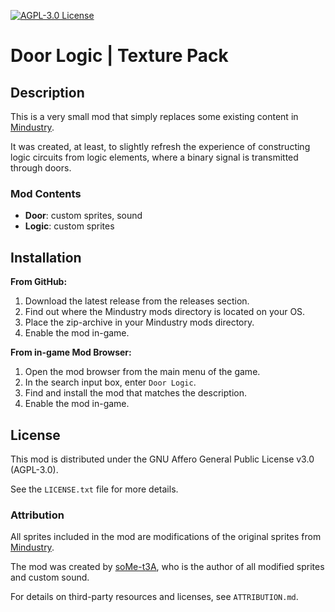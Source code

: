[![AGPL-3.0 License][license-shield]][license-url]


# Door Logic  |  Texture Pack


## Description

This is a very small mod that simply replaces some existing content in [Mindustry](https://mindustrygame.github.io/).

It was created, at least, to slightly refresh the experience of constructing logic circuits from logic elements, where a binary signal is transmitted through doors.


### Mod Contents

- **Door**: custom sprites, sound
- **Logic**: custom sprites


## Installation

**From GitHub:**
1. Download the latest release from the releases section.
2. Find out where the Mindustry mods directory is located on your OS.
3. Place the zip-archive in your Mindustry mods directory.
4. Enable the mod in-game.

**From in-game Mod Browser:**
1. Open the mod browser from the main menu of the game.
2. In the search input box, enter `Door Logic`.
3. Find and install the mod that matches the description.
4. Enable the mod in-game.


## License

This mod is distributed under the GNU Affero General Public License v3.0 (AGPL-3.0).

See the `LICENSE.txt` file for more details.


### Attribution

All sprites included in the mod are modifications of the original sprites from [Mindustry](https://github.com/Anuken/Mindustry).

The mod was created by [soMe-t3A](https://github.com/soMe-t3A), who is the author of all modified sprites and custom sound.

For details on third-party resources and licenses, see `ATTRIBUTION.md`.


[license-url]:
https://choosealicense.com/licenses/agpl-3.0/
<!-- https://github.com/soMe-t3A/door-logic/blob/master/LICENSE -->
[license-shield]:
https://img.shields.io/github/license/soMe-t3A/door-logic.svg?style=for-the-badge
